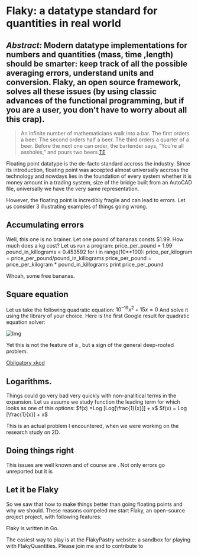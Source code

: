 Flaky: a datatype standard for quantities in real world
===============================



 *Abstract:* Modern datatype implementations for numbers and quantities (mass, time ,length) should be smarter: keep track of all the possible averaging errors, understand units and conversion. Flaky, an open source framework, solves all these issues (by using classic advances of the functional programming, but if you are a user, you don't have to worry about all this crap).
--------------------------------------

> An infinite number of mathematicians walk into a bar. The first orders a beer. The second orders half a beer. The third orders a quarter of a beer. Before the next one can order, the bartender says, “You’re all assholes,” and pours two beers.[TE](http://www.komplexify.com/math/jokes/MathWalksIntoABar3.html)

Floating point datatype is the de-facto standard accross the industry. Since its introduction, floating point was accepted almost universally accross the technology and nowdays lies in the foundation of every system whether it is money amount in a trading system, size of the bridge built from an AutoCAD file, universally we have the very same representation.

However, the floating point is incredibly fragile and can lead to errors. Let us consider 3 illustrating examples of things going wrong.

Accumulating errors
-----------------------
Well, this one is no brainer. Let one pound of bananas consts $1.99. How much does a kg cost? Let us run a program:
    price_per_pound = 1.99
    pound_in_killograms = 0.453592
    for i in range(10**100):
        price_per_kilogram = price_per_pound/pound_in_killograms
        price_per_pound = price_per_kilogram * pound_in_killograms
    print price_per_pound

Whoah, some free bananas.

Square equation
---------------------
Let us take the following quadratic equation:
    $10^{-19} x^2 + 15 x = 0$
And solve it using the library of your choice. Here is the first Google result for quadratic equation solver:

![Img](http://dimaborzov.com/img/QuadraticEquation.png)

Yet this is not the feature of a , but a sign of the general deep-rooted problem.

[Obligatory xkcd](http://what-if.xkcd.com/11/)


Logarithms.
-----------------------
Things could go very bad very quickly with non-analitical terms in the expansion. Let us assume we study function the leading term for which looks as one of this options:
    $f(x) =Log [Log[\frac{1}{x}]] + x$
    $f(x) = Log [\frac{1}{x}] + x$

This is an actual problem I encountered, when we were working on the research study on 2D.


Doing things right
---------------------------------
This issues are well known and of course are . Not only errors go unreported but it is

Let it be Flaky
----------------
So we saw that how to make things better than going floating points and why we should. These reasons compeled me start Flaky, an open-source project project, with following features:

Flaky is written in Go.

The easiest way to play is at the FlakyPastry website: a sandbox for playing with FlakyQuantities.
Please join me and to contribute to




